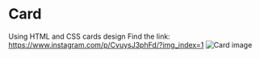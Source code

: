 # Card
Using HTML and CSS cards design
Find the link: https://www.instagram.com/p/CvuysJ3phFd/?img_index=1
![Card image](https://github.com/uidesigncode03/Card/assets/142112638/fd78bb3a-2991-4a56-a2f5-e07e619c205d)

